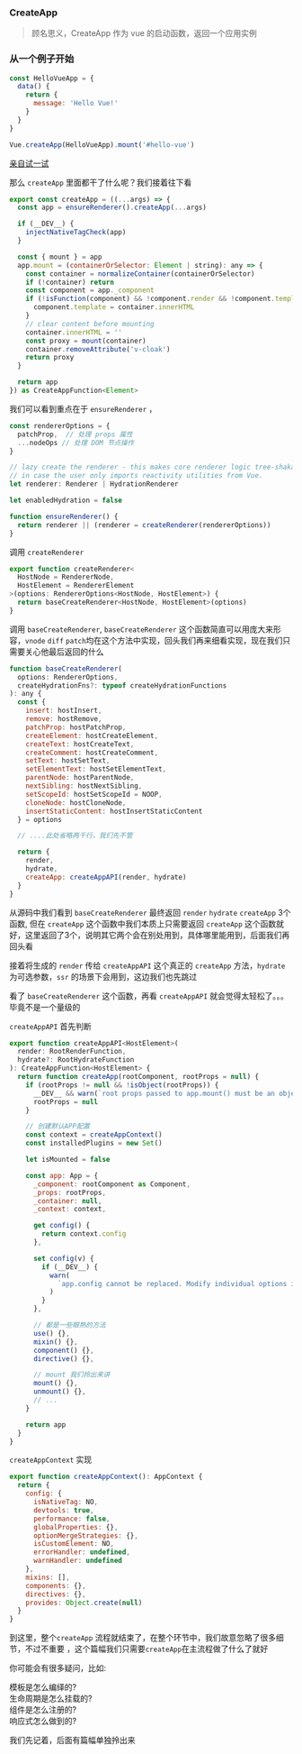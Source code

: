 ### CreateApp

> 顾名思义，CreateApp 作为 vue 的启动函数，返回一个应用实例

### 从一个例子开始

```js
const HelloVueApp = {
  data() {
    return {
      message: 'Hello Vue!'
    }
  }
}

Vue.createApp(HelloVueApp).mount('#hello-vue')
```
<a href="/run/start.html" target="_blank">亲自试一试</a>

那么 `createApp` 里面都干了什么呢？我们接着往下看

```js
export const createApp = ((...args) => {
  const app = ensureRenderer().createApp(...args)

  if (__DEV__) {
    injectNativeTagCheck(app)
  }

  const { mount } = app
  app.mount = (containerOrSelector: Element | string): any => {
    const container = normalizeContainer(containerOrSelector)
    if (!container) return
    const component = app._component
    if (!isFunction(component) && !component.render && !component.template) {
      component.template = container.innerHTML
    }
    // clear content before mounting
    container.innerHTML = ''
    const proxy = mount(container)
    container.removeAttribute('v-cloak')
    return proxy
  }

  return app
}) as CreateAppFunction<Element>
```

我们可以看到重点在于 `ensureRenderer` ，

```js
const rendererOptions = {
  patchProp,  // 处理 props 属性 
  ...nodeOps // 处理 DOM 节点操作
}

// lazy create the renderer - this makes core renderer logic tree-shakable
// in case the user only imports reactivity utilities from Vue.
let renderer: Renderer | HydrationRenderer

let enabledHydration = false

function ensureRenderer() {
  return renderer || (renderer = createRenderer(rendererOptions))
}
```
调用 `createRenderer`

```js
export function createRenderer<
  HostNode = RendererNode,
  HostElement = RendererElement
>(options: RendererOptions<HostNode, HostElement>) {
  return baseCreateRenderer<HostNode, HostElement>(options)
}
```
调用 `baseCreateRenderer`, `baseCreateRenderer` 这个函数简直可以用庞大来形容，`vnode` `diff` `patch`均在这个方法中实现，回头我们再来细看实现，现在我们只需要关心他最后返回的什么

```js
function baseCreateRenderer(
  options: RendererOptions,
  createHydrationFns?: typeof createHydrationFunctions
): any {
  const {
    insert: hostInsert,
    remove: hostRemove,
    patchProp: hostPatchProp,
    createElement: hostCreateElement,
    createText: hostCreateText,
    createComment: hostCreateComment,
    setText: hostSetText,
    setElementText: hostSetElementText,
    parentNode: hostParentNode,
    nextSibling: hostNextSibling,
    setScopeId: hostSetScopeId = NOOP,
    cloneNode: hostCloneNode,
    insertStaticContent: hostInsertStaticContent
  } = options

  // ....此处省略两千行，我们先不管

  return {
    render,
    hydrate,
    createApp: createAppAPI(render, hydrate)
  }
}

```

从源码中我们看到 `baseCreateRenderer` 最终返回 `render` `hydrate` `createApp` 3个函数, 但在 `createApp` 这个函数中我们本质上只需要返回 `createApp` 这个函数就好，这里返回了3个，说明其它两个会在别处用到，具体哪里能用到，后面我们再回头看

接着将生成的 `render` 传给 `createAppAPI` 这个真正的 `createApp` 方法，`hydrate` 为可选参数，`ssr` 的场景下会用到，这边我们也先跳过

看了 `baseCreateRenderer` 这个函数，再看 `createAppAPI` 就会觉得太轻松了。。。毕竟不是一个量级的

`createAppAPI` 首先判断

```js
export function createAppAPI<HostElement>(
  render: RootRenderFunction,
  hydrate?: RootHydrateFunction
): CreateAppFunction<HostElement> {
  return function createApp(rootComponent, rootProps = null) {
    if (rootProps != null && !isObject(rootProps)) {
      __DEV__ && warn(`root props passed to app.mount() must be an object.`)
      rootProps = null
    }

    // 创建默认APP配置
    const context = createAppContext()
    const installedPlugins = new Set()

    let isMounted = false

    const app: App = {
      _component: rootComponent as Component,
      _props: rootProps,
      _container: null,
      _context: context,

      get config() {
        return context.config
      },

      set config(v) {
        if (__DEV__) {
          warn(
            `app.config cannot be replaced. Modify individual options instead.`
          )
        }
      },

      // 都是一些眼熟的方法
      use() {},
      mixin() {},
      component() {},
      directive() {},

      // mount 我们拎出来讲
      mount() {},
      unmount() {},
      // ...
    }

    return app
  }
}
```

`createAppContext` 实现 

```js
export function createAppContext(): AppContext {
  return {
    config: {
      isNativeTag: NO,
      devtools: true,
      performance: false,
      globalProperties: {},
      optionMergeStrategies: {},
      isCustomElement: NO,
      errorHandler: undefined,
      warnHandler: undefined
    },
    mixins: [],
    components: {},
    directives: {},
    provides: Object.create(null)
  }
}
```

到这里，整个`createApp` 流程就结束了，在整个环节中，我们故意忽略了很多细节，不过不重要 ，这个篇幅我们只需要`createApp`在主流程做了什么了就好

你可能会有很多疑问，比如:

模板是怎么编绎的?  
生命周期是怎么挂载的?    
组件是怎么注册的?   
响应式怎么做到的?

我们先记着，后面有篇幅单独拎出来

